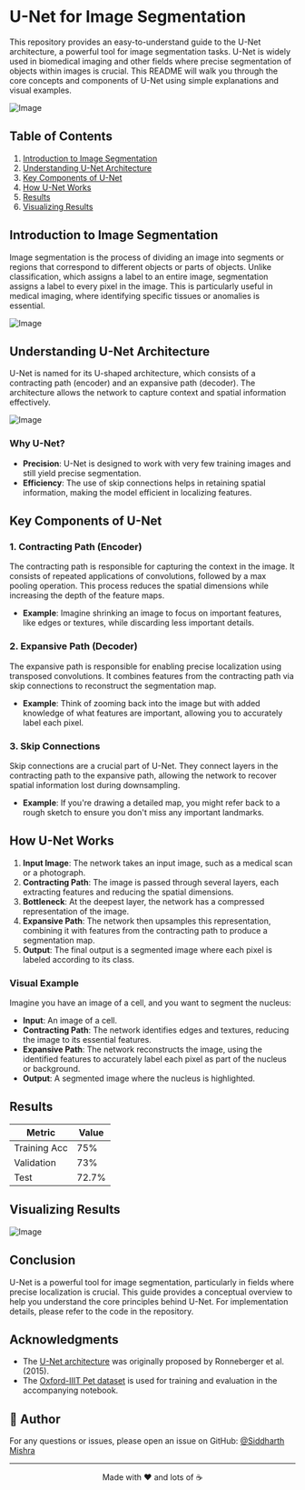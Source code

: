 # U-Net for Image Segmentation

This repository provides an easy-to-understand guide to the U-Net architecture, a powerful tool for image segmentation tasks. U-Net is widely used in biomedical imaging and other fields where precise segmentation of objects within images is crucial. This README will walk you through the core concepts and components of U-Net using simple explanations and visual examples.

![Image](https://github.com/user-attachments/assets/6b7a0486-2977-46d0-8787-eb899cf2b4d3)

## Table of Contents

1. [Introduction to Image Segmentation](#introduction)
2. [Understanding U-Net Architecture](#understanding-u-net-architecture)
3. [Key Components of U-Net](#key-components-of-u-net)
4. [How U-Net Works](#how-u-net-works)
5. [Results](#results)
6. [Visualizing Results](#visualizing-results)

## Introduction to Image Segmentation

Image segmentation is the process of dividing an image into segments or regions that correspond to different objects or parts of objects. Unlike classification, which assigns a label to an entire image, segmentation assigns a label to every pixel in the image. This is particularly useful in medical imaging, where identifying specific tissues or anomalies is essential.

![Image](https://github.com/user-attachments/assets/4f3c76f0-dddd-448f-b407-edc18353577d)

## Understanding U-Net Architecture

U-Net is named for its U-shaped architecture, which consists of a contracting path (encoder) and an expansive path (decoder). The architecture allows the network to capture context and spatial information effectively.

![Image](https://github.com/user-attachments/assets/61eac877-1993-4ec2-93ac-0593e4262325)

### Why U-Net?

- **Precision**: U-Net is designed to work with very few training images and still yield precise segmentation.
- **Efficiency**: The use of skip connections helps in retaining spatial information, making the model efficient in localizing features.

## Key Components of U-Net

### 1. Contracting Path (Encoder)

The contracting path is responsible for capturing the context in the image. It consists of repeated applications of convolutions, followed by a max pooling operation. This process reduces the spatial dimensions while increasing the depth of the feature maps.

- **Example**: Imagine shrinking an image to focus on important features, like edges or textures, while discarding less important details.

### 2. Expansive Path (Decoder)

The expansive path is responsible for enabling precise localization using transposed convolutions. It combines features from the contracting path via skip connections to reconstruct the segmentation map.

- **Example**: Think of zooming back into the image but with added knowledge of what features are important, allowing you to accurately label each pixel.

### 3. Skip Connections

Skip connections are a crucial part of U-Net. They connect layers in the contracting path to the expansive path, allowing the network to recover spatial information lost during downsampling.

- **Example**: If you're drawing a detailed map, you might refer back to a rough sketch to ensure you don't miss any important landmarks.

## How U-Net Works

1. **Input Image**: The network takes an input image, such as a medical scan or a photograph.
2. **Contracting Path**: The image is passed through several layers, each extracting features and reducing the spatial dimensions.
3. **Bottleneck**: At the deepest layer, the network has a compressed representation of the image.
4. **Expansive Path**: The network then upsamples this representation, combining it with features from the contracting path to produce a segmentation map.
5. **Output**: The final output is a segmented image where each pixel is labeled according to its class.

### Visual Example

Imagine you have an image of a cell, and you want to segment the nucleus:

- **Input**: An image of a cell.
- **Contracting Path**: The network identifies edges and textures, reducing the image to its essential features.
- **Expansive Path**: The network reconstructs the image, using the identified features to accurately label each pixel as part of the nucleus or background.
- **Output**: A segmented image where the nucleus is highlighted.

## Results

| Metric       | Value |
|--------------|-------|
| Training Acc | 75%   |
| Validation   | 73%   |
| Test         | 72.7% |

## Visualizing Results

![Image](https://github.com/user-attachments/assets/b3ebb385-07eb-4472-887d-0d9186c17d83)

## Conclusion

U-Net is a powerful tool for image segmentation, particularly in fields where precise localization is crucial. This guide provides a conceptual overview to help you understand the core principles behind U-Net. For implementation details, please refer to the code in the repository.


## Acknowledgments

- The [U-Net architecture](https://arxiv.org/abs/1505.04597) was originally proposed by Ronneberger et al. (2015).
- The [Oxford-IIIT Pet dataset](https://www.robots.ox.ac.uk/~vgg/data/pets/) is used for training and evaluation in the accompanying notebook.

## 👤 Author

For any questions or issues, please open an issue on GitHub: [@Siddharth Mishra](https://github.com/Sid3503)

---

<p align="center">
  Made with ❤️ and lots of ☕
</p>
